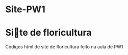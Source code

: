 # Site-PW1
<h1> Si🌻te de floricultura </h1>
  <p> Códigos html de site de floricultura
feito na aula de PW1 </p>
